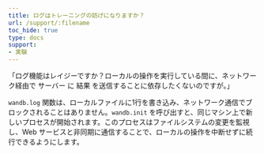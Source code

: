 ```yaml
---
title: ログはトレーニングの妨げになりますか？
url: /support/:filename
toc_hide: true
type: docs
support:
- 実験
---
```


「ログ機能はレイジーですか？ローカルの操作を実行している間に、ネットワーク経由で サーバー に 結果 を送信することに依存したくないのですが。」

`wandb.log` 関数は、ローカルファイルに1行を書き込み、ネットワーク通信でブロックされることはありません。`wandb.init` を呼び出すと、同じマシン上で新しいプロセスが開始されます。このプロセスはファイルシステムの変更を監視し、Web サービスと非同期に通信することで、ローカルの操作を中断せずに続行できるようにします。